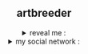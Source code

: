<h2 align = "center">artbreeder</h2>
<details align = "center">
<summary>reveal me : </summary></summary>

###### This library is intended for requests to the artbreeder website/Эта библиотека предназначена для запросов на сайт artbreeder
###### example/Пример :

```py3
from artbreeder import artbreeder
for _, key in enumerate(artbreeder().random_json_art(limit = 10, models = 'anime_portraits').key):
    artbreeder().get_image(key = key)
```
</details>

<details align = "center">
<summary>my social network : </summary>
<br>
<a href = "https://t.me/Proxy1Mallet" target="_blank">
<img src = "https://img.shields.io/badge/ᴛᴇʟᴇɢʀᴀᴍ-92000a?style=for-the-badge&logo=telegram&logoColor=red">
</br>
<a href = "https://discordapp.com/users/875370793100533862/" target="_blank">
<img src = "https://img.shields.io/badge/ᴅɪsᴄᴏʀᴅ-92000a?style=for-the-badge&logo=discord&logoColor=red">
<br>
</a>
</details>
